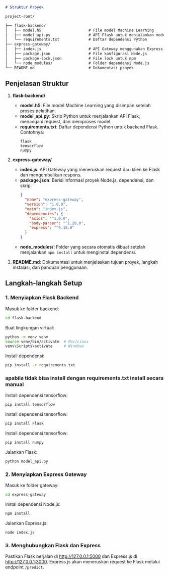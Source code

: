 

```markdown
# Struktur Proyek

project-root/

├── flask-backend/
│   ├── model.h5                     # File model Machine Learning
│   ├── model_api.py                 # API Flask untuk menjalankan model
│   └── requirements.txt             # Daftar dependensi Python
├── express-gateway/
│   ├── index.js                     # API Gateway menggunakan Express.js
│   ├── package.json                 # File konfigurasi Node.js
│   ├── package-lock.json            # File lock untuk npm
│   └── node_modules/                # Folder dependensi Node.js
└── README.md                        # Dokumentasi proyek
```

## Penjelasan Struktur

1. **flask-backend/**
   - **model.h5**: File model Machine Learning yang disimpan setelah proses pelatihan.
   - **model_api.py**: Skrip Python untuk menjalankan API Flask, menangani request, dan memproses model.
   - **requirements.txt**: Daftar dependensi Python untuk backend Flask. Contohnya:
     ```plaintext
     flask
     tensorflow
     numpy
     ```

2. **express-gateway/**
   - **index.js**: API Gateway yang meneruskan request dari klien ke Flask dan mengembalikan respons.
   - **package.json**: Berisi informasi proyek Node.js, dependensi, dan skrip.
     ```json
     {
       "name": "express-gateway",
       "version": "1.0.0",
       "main": "index.js",
       "dependencies": {
         "axios": "^1.0.0",
         "body-parser": "^1.20.0",
         "express": "^4.18.0"
       }
     }
     ```
   - **node_modules/**: Folder yang secara otomatis dibuat setelah menjalankan `npm install` untuk menginstal dependensi.

3. **README.md**: Dokumentasi untuk menjelaskan tujuan proyek, langkah instalasi, dan panduan penggunaan.

## Langkah-langkah Setup

### 1. Menyiapkan Flask Backend

Masuk ke folder backend:
```bash
cd flask-backend
```

Buat lingkungan virtual:
```bash
python -m venv venv
source venv/bin/activate  # Mac/Linux
venv\Scripts\activate     # Windows
```

Install dependensi:
```bash
pip install -r requirements.txt
```

### apabila tidak bisa install dengan requirements.txt install secara manual

Install dependensi tensorflow:
```bash
pip install tensorflow
```
Install dependensi tensorflow:
```bash
pip install Flask
```

Install dependensi tensorflow:
```bash
pip install numpy
```


Jalankan Flask:
```bash
python model_api.py
```

### 2. Menyiapkan Express Gateway

Masuk ke folder gateway:
```bash
cd express-gateway
```

Instal dependensi Node.js:
```bash
npm install
```

Jalankan Express.js:
```bash
node index.js
```

### 3. Menghubungkan Flask dan Express

Pastikan Flask berjalan di http://127.0.0.1:5000 dan Express.js di http://127.0.0.1:3000. Express.js akan meneruskan request ke Flask melalui endpoint `/predict`.
```
